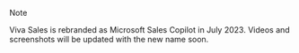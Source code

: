 > [!NOTE]
> Viva Sales is rebranded as Microsoft Sales Copilot in July 2023. Videos and screenshots will be updated with the new name soon.